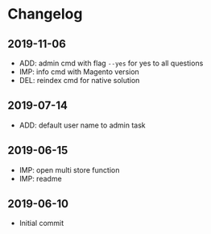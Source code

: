 # Changelog

## 2019-11-06
* ADD: admin cmd with flag `--yes` for yes to all questions
* IMP: info cmd with Magento version
* DEL: reindex cmd for native solution

## 2019-07-14
* ADD: default user name to admin task

## 2019-06-15
* IMP: open multi store function
* IMP: readme

## 2019-06-10
* Initial commit